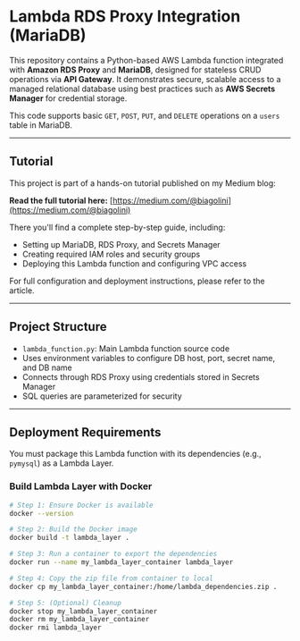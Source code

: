 # Lambda RDS Proxy Integration (MariaDB)

This repository contains a Python-based AWS Lambda function integrated with **Amazon RDS Proxy** and **MariaDB**, designed for stateless CRUD operations via **API Gateway**. It demonstrates secure, scalable access to a managed relational database using best practices such as **AWS Secrets Manager** for credential storage.

This code supports basic `GET`, `POST`, `PUT`, and `DELETE` operations on a `users` table in MariaDB.

---

## Tutorial

This project is part of a hands-on tutorial published on my Medium blog:

**Read the full tutorial here:** [https://medium.com/@biagolini](https://medium.com/@biagolini)

There you'll find a complete step-by-step guide, including:

* Setting up MariaDB, RDS Proxy, and Secrets Manager
* Creating required IAM roles and security groups
* Deploying this Lambda function and configuring VPC access

For full configuration and deployment instructions, please refer to the article.

---

## Project Structure

* `lambda_function.py`: Main Lambda function source code
* Uses environment variables to configure DB host, port, secret name, and DB name
* Connects through RDS Proxy using credentials stored in Secrets Manager
* SQL queries are parameterized for security

---

## Deployment Requirements

You must package this Lambda function with its dependencies (e.g., `pymysql`) as a Lambda Layer.

### Build Lambda Layer with Docker

```bash
# Step 1: Ensure Docker is available
docker --version

# Step 2: Build the Docker image
docker build -t lambda_layer .

# Step 3: Run a container to export the dependencies
docker run --name my_lambda_layer_container lambda_layer

# Step 4: Copy the zip file from container to local
docker cp my_lambda_layer_container:/home/lambda_dependencies.zip .

# Step 5: (Optional) Cleanup
docker stop my_lambda_layer_container
docker rm my_lambda_layer_container
docker rmi lambda_layer
```

